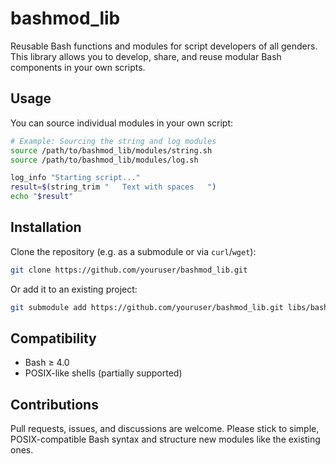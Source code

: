 # bashmod\_lib

Reusable Bash functions and modules for script developers of all genders.
This library allows you to develop, share, and reuse modular Bash components in your own scripts.

## Usage

You can source individual modules in your own script:

```bash
# Example: Sourcing the string and log modules
source /path/to/bashmod_lib/modules/string.sh
source /path/to/bashmod_lib/modules/log.sh

log_info "Starting script..."
result=$(string_trim "   Text with spaces   ")
echo "$result"
```

## Installation

Clone the repository (e.g. as a submodule or via `curl`/`wget`):

```bash
git clone https://github.com/youruser/bashmod_lib.git
```

Or add it to an existing project:

```bash
git submodule add https://github.com/youruser/bashmod_lib.git libs/bashmod_lib
```

## Compatibility

* Bash ≥ 4.0
* POSIX-like shells (partially supported)

## Contributions

Pull requests, issues, and discussions are welcome.
Please stick to simple, POSIX-compatible Bash syntax and structure new modules like the existing ones.
